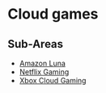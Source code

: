 # Cloud games

## Sub-Areas

- [Amazon Luna](./Amazon_Luna.md)
- [Netflix Gaming](./Netflix_Gaming.md)
- [Xbox Cloud Gaming](./Xbox_Cloud_Gaming.md)
